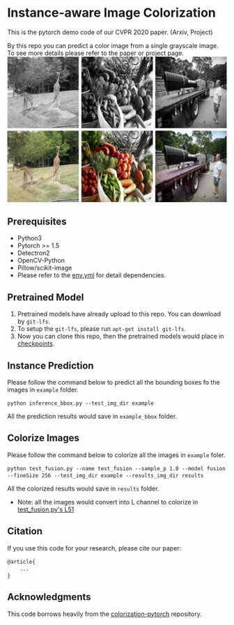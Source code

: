 # Instance-aware Image Colorization
This is the pytorch demo code of our CVPR 2020 paper. (Arxiv, Project)

By this repo you can predict a color image from a single grayscale image. To see more details please refer to the paper or project page.
<img src='imgs/teaser.png' width=600>

## Prerequisites
* Python3
* Pytorch >= 1.5
* Detectron2
* OpenCV-Python
* Pillow/scikit-image
* Please refer to the [env.yml](env.yml) for detail dependencies.

## Pretrained Model
1. Pretrained models have already upload to this repo. You can download by `git-lfs`.
2. To setup the `git-lfs`, please run `apt-get install git-lfs`.
3. Now you can clone this repo, then the pretrained models would place in [checkpoints](checkpoints).

## Instance Prediction
Please follow the command below to predict all the bounding boxes fo the images in `example` folder.
```
python inference_bbox.py --test_img_dir example
```
All the prediction results would save in `example_bbox` folder.

## Colorize Images
Please follow the command below to colorize all the images in `example` foler.
```
python test_fusion.py --name test_fusion --sample_p 1.0 --model fusion --fineSize 256 --test_img_dir example --results_img_dir results
```
All the colorized results would save in `results` folder.

* Note: all the images would convert into L channel to colorize in [test_fusion.py's L51](test_fusion.py#L51)

## Citation
If you use this code for your research, please cite our paper:
```
@article{
    ...
}
```

## Acknowledgments
This code borrows heavily from the [colorization-pytorch](https://github.com/richzhang/colorization-pytorch) repository.